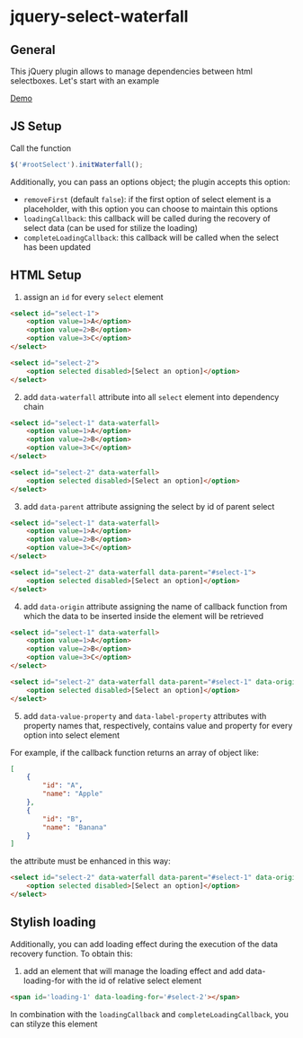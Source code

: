 # jquery-select-waterfall

## General 

This jQuery plugin allows to manage dependencies between html selectboxes.
Let's start with an example

[Demo](https://jsfiddle.net/camillinif/xpvt214o/579306/)

## JS Setup

Call the function

```js
$('#rootSelect').initWaterfall();
```

Additionally, you can pass an options object; the plugin accepts this option:

- `removeFirst` (default `false`): if the first option of select element is a placeholder, with this option you can choose to maintain this options
- `loadingCallback`: this callback will be called during the recovery of select data (can be used for stilize the loading)
- `completeLoadingCallback`: this callback will be called when the select has been updated

## HTML Setup

1. assign an `id` for every `select` element 

```html
<select id="select-1">
    <option value=1>A</option>
    <option value=2>B</option>
    <option value=3>C</option>
</select>

<select id="select-2">
    <option selected disabled>[Select an option]</option>
</select>
```

2. add `data-waterfall` attribute into all `select` element into dependency chain

```html
<select id="select-1" data-waterfall>
    <option value=1>A</option>
    <option value=2>B</option>
    <option value=3>C</option>
</select>

<select id="select-2" data-waterfall>
    <option selected disabled>[Select an option]</option>
</select>
```

3. add `data-parent` attribute assigning the select by id of parent select

```html
<select id="select-1" data-waterfall>
    <option value=1>A</option>
    <option value=2>B</option>
    <option value=3>C</option>
</select>

<select id="select-2" data-waterfall data-parent="#select-1">
    <option selected disabled>[Select an option]</option>
</select>
```

4. add `data-origin` attribute assigning the name of callback function from which the data to be inserted inside the element will be retrieved

```html
<select id="select-1" data-waterfall>
    <option value=1>A</option>
    <option value=2>B</option>
    <option value=3>C</option>
</select>

<select id="select-2" data-waterfall data-parent="#select-1" data-origin='callbackForSelect2'>
    <option selected disabled>[Select an option]</option>
</select>
```

5. add `data-value-property` and `data-label-property` attributes with property names that, respectively, contains value and property for every option into select element

For example, if the callback function returns an array of object like:

```json
[
    {
        "id": "A",
        "name": "Apple"
    },
    {
        "id": "B",
        "name": "Banana"
    }
]
```

the attribute must be enhanced in this way:

```html
<select id="select-2" data-waterfall data-parent="#select-1" data-origin='callbackForSelect2' data-value-property="id" data-label-property="name">
    <option selected disabled>[Select an option]</option>
</select>
```

## Stylish loading

Additionally, you can add loading effect during the execution of the data recovery function.
To obtain this:

1. add an element that will manage the loading effect and add data-loading-for with the id of relative select element

```html
<span id='loading-1' data-loading-for='#select-2'></span>
```

In combination with the `loadingCallback` and `completeLoadingCallback`, you can stilyze this element